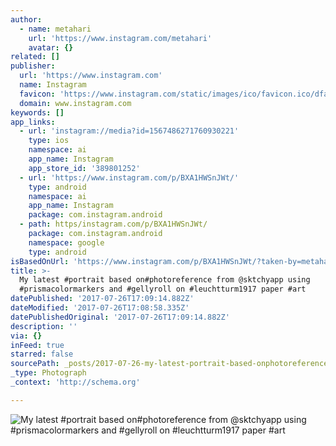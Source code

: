 ```yaml
---
author:
  - name: metahari
    url: 'https://www.instagram.com/metahari'
    avatar: {}
related: []
publisher:
  url: 'https://www.instagram.com'
  name: Instagram
  favicon: 'https://www.instagram.com/static/images/ico/favicon.ico/dfa85bb1fd63.ico'
  domain: www.instagram.com
keywords: []
app_links:
  - url: 'instagram://media?id=1567486271760930221'
    type: ios
    namespace: ai
    app_name: Instagram
    app_store_id: '389801252'
  - url: 'https://www.instagram.com/p/BXA1HWSnJWt/'
    type: android
    namespace: ai
    app_name: Instagram
    package: com.instagram.android
  - path: https/instagram.com/p/BXA1HWSnJWt/
    package: com.instagram.android
    namespace: google
    type: android
isBasedOnUrl: 'https://www.instagram.com/p/BXA1HWSnJWt/?taken-by=metahari'
title: >-
  My latest #portrait based on#photoreference from @sktchyapp using
  #prismacolormarkers and #gellyroll on #leuchtturm1917 paper #art
datePublished: '2017-07-26T17:09:14.882Z'
dateModified: '2017-07-26T17:08:58.335Z'
datePublishedOriginal: '2017-07-26T17:09:14.882Z'
description: ''
via: {}
inFeed: true
starred: false
sourcePath: _posts/2017-07-26-my-latest-portrait-based-onphotoreference-from-sktchyapp.md
_type: Photograph
_context: 'http://schema.org'

---
```

![My latest #portrait based on#photoreference from @sktchyapp using #prismacolormarkers and #gellyroll on #leuchtturm1917 paper #art](https://scontent.cdninstagram.com/t51.2885-15/s640x640/sh0.08/e35/20393740_344957685934108_1979652114372100096_n.jpg)